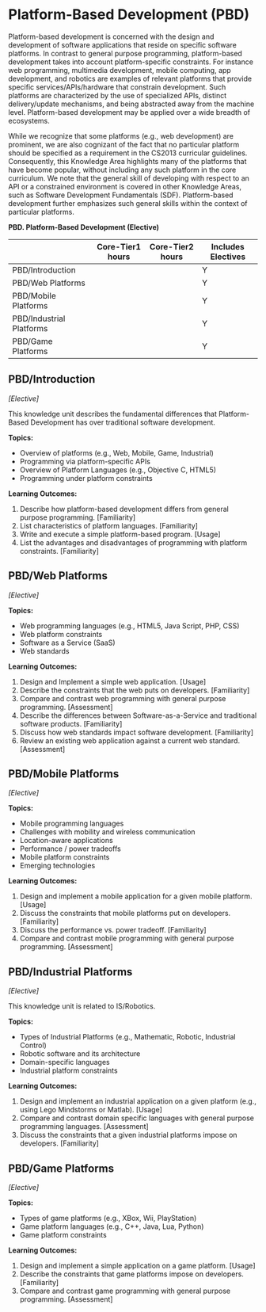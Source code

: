 
# Platform-Based Development (PBD)

Platform-based development is concerned with the design and development of software
applications that reside on specific software platforms. In contrast to general purpose
programming, platform-based development takes into account platform-specific constraints. For
instance web programming, multimedia development, mobile computing, app development, and
robotics are examples of relevant platforms that provide specific services/APIs/hardware that
constrain development. Such platforms are characterized by the use of specialized APIs, distinct
delivery/update mechanisms, and being abstracted away from the machine level. Platform-based
development may be applied over a wide breadth of ecosystems.  

While we recognize that some platforms (e.g., web development) are prominent, we are also
cognizant of the fact that no particular platform should be specified as a requirement in the
CS2013 curricular guidelines. Consequently, this Knowledge Area highlights many of the
platforms that have become popular, without including any such platform in the core curriculum.
We note that the general skill of developing with respect to an API or a constrained environment
is covered in other Knowledge Areas, such as Software Development Fundamentals (SDF).
Platform-based development further emphasizes such general skills within the context of
particular platforms.


**PBD. Platform-Based Development (Elective)**

|                   | Core-Tier1 hours | Core-Tier2 hours | Includes Electives |
| --- | --- | --- | --- |
| PBD/Introduction         |   |   | Y |
| PBD/Web Platforms        |   |   | Y |
| PBD/Mobile Platforms     |   |   | Y |
| PBD/Industrial Platforms |   |   | Y |
| PBD/Game Platforms       |   |   | Y |



## PBD/Introduction
*[Elective]*

This knowledge unit describes the fundamental differences that Platform-Based Development
has over traditional software development.

**Topics:**

* Overview of platforms (e.g., Web, Mobile, Game, Industrial)
* Programming via platform-specific APIs
* Overview of Platform Languages (e.g., Objective C, HTML5)
* Programming under platform constraints 

**Learning Outcomes:**

1. Describe how platform-based development differs from general purpose programming. [Familiarity]
2. List characteristics of platform languages. [Familiarity]
3. Write and execute a simple platform-based program. [Usage]
4. List the advantages and disadvantages of programming with platform constraints. [Familiarity]



## PBD/Web Platforms
*[Elective]*

**Topics:**

* Web programming languages (e.g., HTML5, Java Script, PHP, CSS)
* Web platform constraints
* Software as a Service (SaaS)
* Web standards

**Learning Outcomes:**

1. Design and Implement a simple web application. [Usage]
2. Describe the constraints that the web puts on developers. [Familiarity]
3. Compare and contrast web programming with general purpose programming. [Assessment]
4. Describe the differences between Software-as-a-Service and traditional software products. [Familiarity]
5. Discuss how web standards impact software development. [Familiarity]
6. Review an existing web application against a current web standard. [Assessment]



## PBD/Mobile Platforms
*[Elective]*

**Topics:**

* Mobile programming languages
* Challenges with mobility and wireless communication
* Location-aware applications
* Performance / power tradeoffs
* Mobile platform constraints
* Emerging technologies

**Learning Outcomes:**

1. Design and implement a mobile application for a given mobile platform. [Usage]
2. Discuss the constraints that mobile platforms put on developers. [Familiarity]
3. Discuss the performance vs. power tradeoff. [Familiarity]
4. Compare and contrast mobile programming with general purpose programming. [Assessment]



## PBD/Industrial Platforms
*[Elective]*

This knowledge unit is related to IS/Robotics.

**Topics:**

* Types of Industrial Platforms (e.g., Mathematic, Robotic, Industrial Control)
* Robotic software and its architecture
* Domain-specific languages
* Industrial platform constraints

**Learning Outcomes:**

1. Design and implement an industrial application on a given platform (e.g., using Lego Mindstorms or
Matlab). [Usage]
2. Compare and contrast domain specific languages with general purpose programming languages.
[Assessment]
3. Discuss the constraints that a given industrial platforms impose on developers. [Familiarity]



## PBD/Game Platforms
*[Elective]*

**Topics:**

* Types of game platforms (e.g., XBox, Wii, PlayStation)
* Game platform languages (e.g., C++, Java, Lua, Python)
* Game platform constraints

**Learning Outcomes:**

1. Design and implement a simple application on a game platform. [Usage]
2. Describe the constraints that game platforms impose on developers. [Familiarity]
3. Compare and contrast game programming with general purpose programming. [Assessment]

